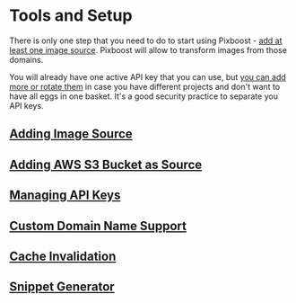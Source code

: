# Tools and Setup

There is only one step that you need to do to start using Pixboost - [add at least one image source](adding-image-source.md). Pixboost will allow to transform images from those domains.

You will already have one active API key that you can use, but [you can add more or rotate them](manage-api-keys.md) in case you have different projects and don't want to have all eggs in one basket. It's a good security practice to separate you API keys.

## [Adding Image Source](adding-image-source.md)

## [Adding AWS S3 Bucket as Source](adding-s3-bucket-image-source.md)

## [Managing API Keys](manage-api-keys.md)

## [Custom Domain Name Support](custom-domain.md)

## [Cache Invalidation](cache-invalidation.md)

## [Snippet Generator](snippet-generator.md)

